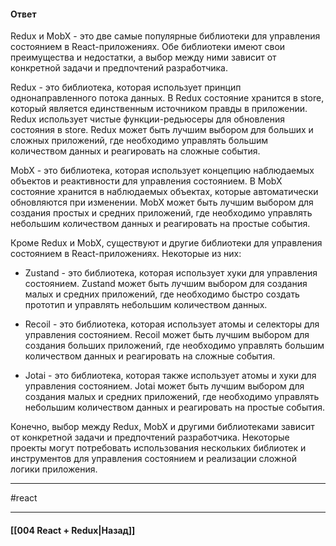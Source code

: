#### Ответ

Redux и MobX - это две самые популярные библиотеки для управления состоянием в React-приложениях. Обе библиотеки имеют свои преимущества и недостатки, а выбор между ними зависит от конкретной задачи и предпочтений разработчика.

Redux - это библиотека, которая использует принцип однонаправленного потока данных. В Redux состояние хранится в store, который является единственным источником правды в приложении. Redux использует чистые функции-редьюсеры для обновления состояния в store. Redux может быть лучшим выбором для больших и сложных приложений, где необходимо управлять большим количеством данных и реагировать на сложные события.

MobX - это библиотека, которая использует концепцию наблюдаемых объектов и реактивности для управления состоянием. В MobX состояние хранится в наблюдаемых объектах, которые автоматически обновляются при изменении. MobX может быть лучшим выбором для создания простых и средних приложений, где необходимо управлять небольшим количеством данных и реагировать на простые события.

Кроме Redux и MobX, существуют и другие библиотеки для управления состоянием в React-приложениях. Некоторые из них:

- Zustand - это библиотека, которая использует хуки для управления состоянием. Zustand может быть лучшим выбором для создания малых и средних приложений, где необходимо быстро создать прототип и управлять небольшим количеством данных.
    
- Recoil - это библиотека, которая использует атомы и селекторы для управления состоянием. Recoil может быть лучшим выбором для создания больших приложений, где необходимо управлять большим количеством данных и реагировать на сложные события.
    
- Jotai - это библиотека, которая также использует атомы и хуки для управления состоянием. Jotai может быть лучшим выбором для создания малых и средних приложений, где необходимо управлять небольшим количеством данных и реагировать на простые события.
    

Конечно, выбор между Redux, MobX и другими библиотеками зависит от конкретной задачи и предпочтений разработчика. Некоторые проекты могут потребовать использования нескольких библиотек и инструментов для управления состоянием и реализации сложной логики приложения.
____
#react

____

#### [[004 React + Redux|Назад]]